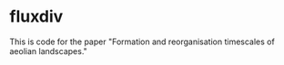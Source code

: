# fluxdiv

This is code for the paper "Formation and reorganisation timescales of aeolian landscapes."
